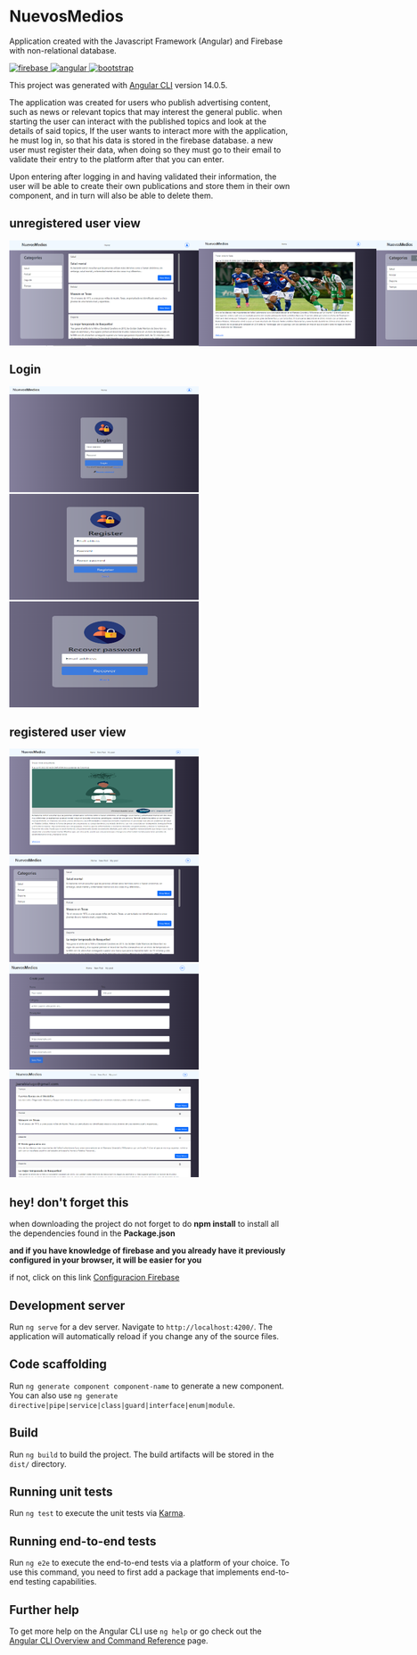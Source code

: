 # NuevosMedios

Application created with the Javascript Framework (Angular) and Firebase with non-relational database.

 <a href="https://firebase.google.com/" target="_blank" rel="noreferrer"> <img src="https://www.vectorlogo.zone/logos/firebase/firebase-icon.svg" alt="firebase" width="40" height="40"/> </a>
 <a href="https://angular.com/" target="_blank" rel="noreferrer"> <img src="https://www.vectorlogo.zone/logos/angular/angular-icon.svg" alt="angular" width="40" height="40"/> </a>
  <a href="https://angular.com/" target="_blank" rel="noreferrer"> <img src=https://www.vectorlogo.zone/logos/getbootstrap/getbootstrap-icon.svg alt="bootstrap" width="40" height="40"/> </a>

This project was generated with [Angular CLI](https://github.com/angular/angular-cli) version 14.0.5.

The application was created for users who publish advertising content, such as news or relevant topics that may interest the general public.
when starting the user can interact with the published topics and look at the details of said topics,
If the user wants to interact more with the application, he must log in, so that his data is stored in the firebase database.
a new user must register their data, when doing so they must go to their email to validate their entry to the platform after that you can enter.

Upon entering after logging in and having validated their information, the user will be able to create their own publications and store them in 
their own component, and in turn will also be able to delete them.

## unregistered user view
<div style='display: flex'>
<img src="./src/assets/img/Captura.PNG" alt="NuevosMedios" width="340" height="190"/>
<img src="./src/assets/img/Captura2.PNG" alt="NuevosMedios" width="340" height="190"/>
<img src="./src/assets/img/Captura3.PNG" alt="NuevosMedios" width="340" height="190"/>
</div>

## Login

<div>
<img src="./src/assets/img/Captura4.PNG" alt="NuevosMedios" width="340" height="190"/>
<img src="./src/assets/img/Captura5.PNG" alt="NuevosMedios" width="340" height="190"/>
<img src="./src/assets/img/Captura6.PNG" alt="NuevosMedios" width="340" height="190"/>  
</div>

## registered user view
<div>
<img src="./src/assets/img/Captura1.PNG" alt="NuevosMedios" width="340" height="190"/>
<img src="./src/assets/img/Captura7.PNG" alt="NuevosMedios" width="340" height="190"/>
<img src="./src/assets/img/Captura8.PNG" alt="NuevosMedios" width="340" height="190"/>
<img src="./src/assets/img/Captura9.PNG" alt="NuevosMedios" width="340" height="190"/>
</div>  


## hey! don't forget this

when downloading the project do not forget to do **npm install**
to install all the dependencies found in the **Package.json**

**and if you have knowledge of firebase and you already have it previously configured in your browser, it will be easier for you**

if not, click on this link [Configuracion Firebase](https://firebase.google.com/)


## Development server

Run `ng serve` for a dev server. Navigate to `http://localhost:4200/`. The application will automatically reload if you change any of the source files.

## Code scaffolding

Run `ng generate component component-name` to generate a new component. You can also use `ng generate directive|pipe|service|class|guard|interface|enum|module`.

## Build

Run `ng build` to build the project. The build artifacts will be stored in the `dist/` directory.

## Running unit tests

Run `ng test` to execute the unit tests via [Karma](https://karma-runner.github.io).

## Running end-to-end tests

Run `ng e2e` to execute the end-to-end tests via a platform of your choice. To use this command, you need to first add a package that implements end-to-end testing capabilities.

## Further help

To get more help on the Angular CLI use `ng help` or go check out the [Angular CLI Overview and Command Reference](https://angular.io/cli) page.
